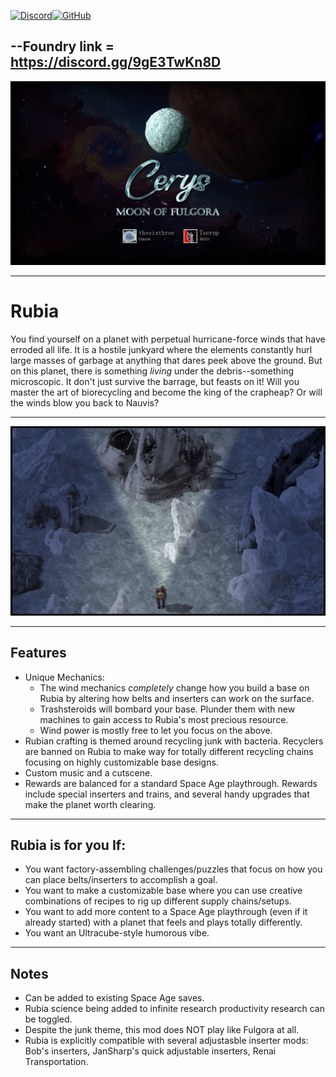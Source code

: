 [![Discord](https://img.shields.io/badge/Discord-%235865F2.svg?style=for-the-badge&logo=discord&logoColor=white)](https://discord.gg/CaDJzEj557)[![GitHub](https://img.shields.io/badge/github-%23121011.svg?style=for-the-badge&logo=github&logoColor=white)](https://github.com/danielmartin0/Cerys-Moon-of-Fulgora)

--Foundry link = https://discord.gg/9gE3TwKn8D
---

![](https://raw.githubusercontent.com/danielmartin0/Cerys-Moon-of-Fulgora/main/images/movie-poster.png)

---

# Rubia

You find yourself on a planet with perpetual hurricane-force winds that have erroded all life. It is a hostile junkyard where the elements constantly hurl large masses of garbage at anything that dares peek above the ground. But on this planet, there is something *living* under the debris--something microscopic. It don't just survive the barrage, but feasts on it! Will you master the art of biorecycling and become the king of the crapheap? Or will the winds blow you back to Nauvis?

---

![](https://raw.githubusercontent.com/danielmartin0/Cerys-Moon-of-Fulgora/main/images/explore.png)

---

## Features

- Unique Mechanics:
    - The wind mechanics *completely* change how you build a base on Rubia by altering how belts and inserters can work on the surface. 
    - Trashsteroids will bombard your base. Plunder them with new machines to gain access to Rubia's most precious resource.
    - Wind power is mostly free to let you focus on the above.
- Rubian crafting is themed around recycling junk with bacteria. Recyclers are banned on Rubia to make way for totally different recycling chains focusing on highly customizable base designs.
- Custom music and a cutscene.
- Rewards are balanced for a standard Space Age playthrough. Rewards include special inserters and trains, and several handy upgrades that make the planet worth clearing.

---

## Rubia is for you If:

- You want factory-assembling challenges/puzzles that focus on how you can place belts/inserters to accomplish a goal.
- You want to make a customizable base where you can use creative combinations of recipes to rig up different supply chains/setups.
- You want to add more content to a Space Age playthrough (even if it already started) with a planet that feels and plays totally differently.
- You want an Ultracube-style humorous vibe.

---

## Notes

- Can be added to existing Space Age saves.
- Rubia science being added to infinite research productivity research can be toggled.
- Despite the junk theme, this mod does NOT play like Fulgora at all.
- Rubia is explicitly compatible with several adjustasble inserter mods: Bob's inserters, JanSharp's quick adjustable inserters, Renai Transportation.